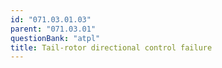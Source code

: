 ```yaml
---
id: "071.03.01.03"
parent: "071.03.01"
questionBank: "atpl"
title: Tail-rotor directional control failure
---
```

